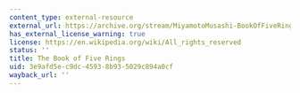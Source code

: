 ```yaml
---
content_type: external-resource
external_url: https://archive.org/stream/MiyamotoMusashi-BookOfFiveRingsgoRinNoSho/Book_of_Five_Rings_djvu.txt
has_external_license_warning: true
license: https://en.wikipedia.org/wiki/All_rights_reserved
status: ''
title: The Book of Five Rings
uid: 3e9afd5e-c9dc-4593-8b93-5029c894a0cf
wayback_url: ''
---
```

